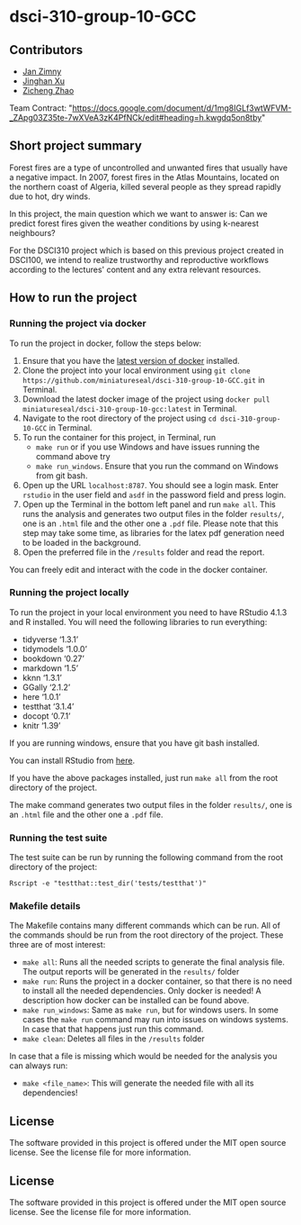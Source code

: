 # dsci-310-group-10-GCC

## Contributors

- [Jan Zimny](https://github.com/miniatureseal)
- [Jinghan Xu](https://github.com/jh22d)
- [Zicheng Zhao](https://github.com/Rz02)

Team Contract: "https://docs.google.com/document/d/1mg8IGLf3wtWFVM-_ZApg03Z35te-7wXVeA3zK4PfNCk/edit#heading=h.kwgdq5on8tby"

## Short project summary

Forest fires are a type of uncontrolled and unwanted fires that usually have a negative impact. In 2007, forest fires in the Atlas Mountains, located on the northern coast of Algeria, killed several people as they spread rapidly due to hot, dry winds.

In this project, the main question which we want to answer is:
Can we predict forest fires given the weather conditions by using k-nearest neighbours?

For the DSCI310 project which is based on this previous project created in DSCI100, we intend to realize trustworthy and reproductive workflows
according to the lectures' content and any extra relevant resources.

## How to run the project

### Running the project via docker

To run the project in docker, follow the steps below:

1. Ensure that you have the [latest version of docker](https://docs.docker.com/get-docker/) installed.
2. Clone the project into your local environment using `git clone https://github.com/miniatureseal/dsci-310-group-10-GCC.git` in Terminal.
3. Download the latest docker image of the project using  `docker pull miniatureseal/dsci-310-group-10-gcc:latest` in Terminal.
4. Navigate to the root directory of the project using  `cd dsci-310-group-10-GCC` in Terminal.
5. To run the container for this project, in Terminal, run
    - `make run`
    or if you use Windows and have issues running the command above try
    - `make run_windows`. Ensure that you run the command on Windows from git bash.
6. Open up the URL `localhost:8787`. You should see a login mask. Enter `rstudio` in the user field and `asdf` in the password field and press login.
7. Open up the Terminal in the bottom left panel and run `make all`. This runs the analysis and generates two output files in the folder `results/`, one is an `.html` file and the other one a `.pdf` file. Please note that this step may take some time, as libraries for the latex pdf generation need to be loaded in the background.
8. Open the preferred file in the `/results` folder and read the report.

You can freely edit and interact with the code in the docker container.

### Running the project locally

To run the project in your local environment you need to have RStudio 4.1.3 and R installed. You will need the following libraries to run everything:

- tidyverse ‘1.3.1’
- tidymodels ‘1.0.0’
- bookdown ‘0.27’
- markdown ‘1.5’
- kknn ‘1.3.1’
- GGally ‘2.1.2’
- here ‘1.0.1’
- testthat ‘3.1.4’
- docopt ‘0.7.1’
- knitr ‘1.39’

If you are running windows, ensure that you have git bash installed.

You can install RStudio from [here](https://posit.co/download/rstudio-desktop/).

If you have the above packages installed, just run `make all` from the root directory of the project.

The make command generates two output files in the folder `results/`, one is an `.html` file and the other one a `.pdf` file.

### Running the test suite

The test suite can be run by running the following command from the root directory of the project:

`Rscript -e "testthat::test_dir('tests/testthat')"`

### Makefile details

The Makefile contains many different commands which can be run. All of the commands should be run from the root directory of the project. These three are of most interest:

- `make all`: Runs all the needed scripts to generate the final analysis file. The output reports will be generated in the `results/` folder
- `make run`: Runs the project in a docker container, so that there is no need to install all the needed dependencies. Only docker is needed! A description how docker can be installed can be found above.
- `make run_windows`: Same as `make run`, but for windows users. In some cases the `make run` command may run into issues on windows systems. In case that that happens just run this command.
- `make clean`: Deletes all files in the `/results` folder

In case that a file is missing which would be needed for the analysis you can always run:

- `make <file_name>`: This will generate the needed file with all its dependencies!

## License

The software provided in this project is offered under the MIT open source license. See the license file for more information.
## License

The software provided in this project is offered under the MIT open source license. See the license file for more information.
